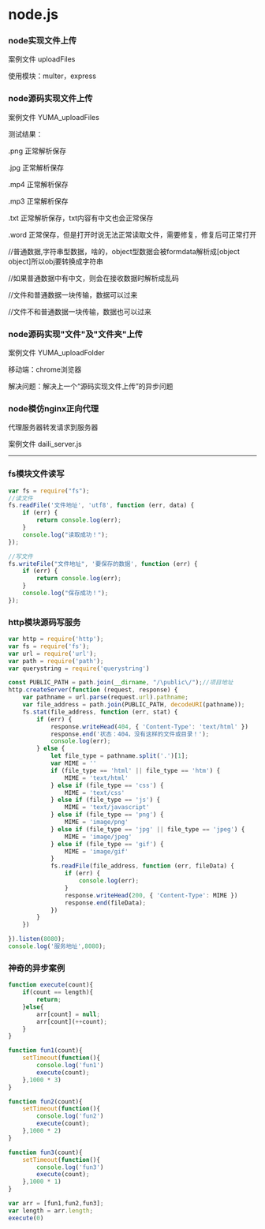# node.js

### node实现文件上传

案例文件 uploadFiles

使用模块：multer，express

### node源码实现文件上传

案例文件 YUMA_uploadFiles

测试结果：

.png 正常解析保存

.jpg 正常解析保存

.mp4 正常解析保存

.mp3 正常解析保存

.txt 正常解析保存，txt内容有中文也会正常保存

.word 正常保存，但是打开时说无法正常读取文件，需要修复，修复后可正常打开

//普通数据,字符串型数据，啥的，object型数据会被formdata解析成[object object]所以obj要转换成字符串

//如果普通数据中有中文，则会在接收数据时解析成乱码

//文件和普通数据一块传输，数据可以过来

//文件不和普通数据一块传输，数据也可以过来

### node源码实现"文件"及"文件夹"上传

案例文件 YUMA_uploadFolder

移动端：chrome浏览器

解决问题：解决上一个“源码实现文件上传”的异步问题

### node模仿nginx正向代理

代理服务器转发请求到服务器

案例文件 daili_server.js

---

### fs模块文件读写
```javascript
var fs = require("fs");
//读文件
fs.readFile('文件地址', 'utf8', function (err, data) {
	if (err) {
	    return console.log(err);
	}
	console.log("读取成功！");
});

//写文件
fs.writeFile("文件地址", '要保存的数据', function (err) {
	if (err) {
		return console.log(err);
	}
    console.log("保存成功！");
});
```
### http模块源码写服务
```javascript
var http = require('http');
var fs = require('fs');
var url = require('url');
var path = require('path');
var querystring = require('querystring')

const PUBLIC_PATH = path.join(__dirname, "/\public\/");//项目地址
http.createServer(function (request, response) {
    var pathname = url.parse(request.url).pathname;
    var file_address = path.join(PUBLIC_PATH, decodeURI(pathname));
    fs.stat(file_address, function (err, stat) {
        if (err) {
            response.writeHead(404, { 'Content-Type': 'text/html' })
            response.end('状态：404，没有这样的文件或目录！');
            console.log(err);
        } else {
            let file_type = pathname.split('.')[1];
            var MIME = ''
            if (file_type == 'html' || file_type == 'htm') {
                MIME = 'text/html'
            } else if (file_type == 'css') {
                MIME = 'text/css'
            } else if (file_type == 'js') {
                MIME = 'text/javascript'
            } else if (file_type == 'png') {
                MIME = 'image/png'
            } else if (file_type == 'jpg' || file_type == 'jpeg') {
                MIME = 'image/jpeg'
            } else if (file_type == 'gif') {
                MIME = 'image/gif'
            }
            fs.readFile(file_address, function (err, fileData) {
                if (err) {
                    console.log(err);
                }
                response.writeHead(200, { 'Content-Type': MIME })
                response.end(fileData);
            })
        }
    })

}).listen(8080);
console.log('服务地址',8080);
```
### 神奇的异步案例
```javascript
function execute(count){
    if(count == length){
        return;
    }else{
		arr[count] = null;
        arr[count](++count);
    }
}

function fun1(count){
    setTimeout(function(){
        console.log('fun1')
        execute(count);
    },1000 * 3)
}

function fun2(count){
    setTimeout(function(){
        console.log('fun2')
        execute(count);
    },1000 * 2)
}

function fun3(count){
    setTimeout(function(){
        console.log('fun3')
        execute(count);
    },1000 * 1)
}

var arr = [fun1,fun2,fun3];
var length = arr.length;
execute(0)
```